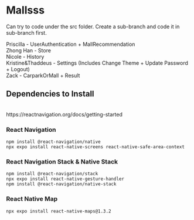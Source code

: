 # Mallsss

Can try to code under the src folder. Create a sub-branch and code it in sub-branch first.

Priscilla - UserAuthentication + MallRecommendation
<br/>
Zhong Han - Store
<br/>
Nicole - History
<br/>
Kristine&Thaddeus - Settings (Includes Change Theme + Update Password + Logout)
<br/>
Zack - CarparkOrMall + Result

## Dependencies to Install
<br>
https://reactnavigation.org/docs/getting-started
<br>

### React Navigation
```
npm install @react-navigation/native
npx expo install react-native-screens react-native-safe-area-context
```

### React Navigation Stack & Native Stack
```
npm install @react-navigation/stack
npx expo install react-native-gesture-handler
npm install @react-navigation/native-stack 
```
### React Native Map
```
npx expo install react-native-maps@1.3.2
```
